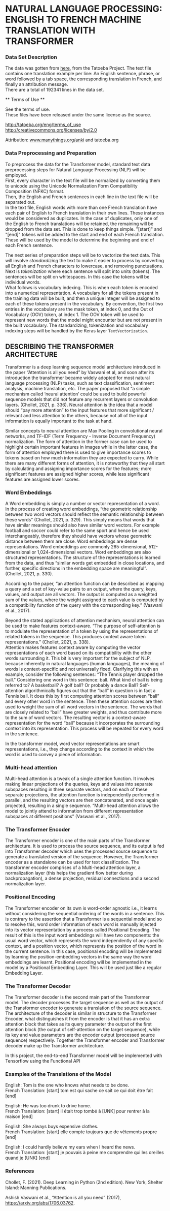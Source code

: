 # NATURAL LANGUAGE PROCESSING: ENGLISH TO FRENCH MACHINE TRANSLATION WITH TRANSFORMER

### Data Set Description
The data was gotten from [here](https://www.manythings.org/anki/fra-eng.zip), from the Tatoeba Project.
The text file contains one translation example per line: An English sentence, phrase, or word followed by a tab space, the corresponding translation in French, and finally an attribution message.  
There are a total of 192341 lines in the data set.

** Terms of Use **

See the terms of use.  
These files have been released under the same license as the
source.

http://tatoeba.org/eng/terms_of_use  
http://creativecommons.org/licenses/by/2.0  

Attribution: www.manythings.org/anki and tatoeba.org


### Data Preprocessing and Preparation
To preprocess the data for the Transformer model, standard text data preprocessing steps for Natural Language Processing (NLP) will be employed.  
First, every character in the text file will be normalized by converting them to unicode using the Unicode Normalization Form Compatibility Composition (NFKC) format.  
Then, the English and French sentences in each line in the text file will be separated out.  
In the text file, English words with more than one French translation have each pair of English to French translation in their own lines. These instances would be considered as duplicates. In the case of duplicates, only one of the English to French translations will be retained, the remaining will be dropped from the data set. This is done to keep things simple.
"[start]" and "[end]" tokens will be added to the start and end of each French translation. These will be used by the model to determine the beginning and end of each French sentence.

The next series of preparation steps will be to vectorize the text data. This will involve _standardizing_ the text to make it easier to process by converting all English and French characters to lowercase, and removing punctuations.  
Next is _tokenization_ where each sentence will split into units (tokens). The sentences will be split on whitespaces. In this case the tokens will be individual words.  
What follows is vocabulary indexing. This is when each token is encoded into a numerical representation. A vocabulary for all the tokens present in the training data will be built, and then a unique integer will be assigned to each of these tokens present in the vocabulary.
By convention, the first two entries in the vocabulary are the mask token, at index 0, and the Out of Vocabulary (OOV) token, at index 1. The OOV token will be used to represent new words that the model might encounter but are not present in the built vocabulary.
The standardizing, tokenization and vocabulary indexing steps will be handled by the Keras layer `TextVectorization`.


## DESCRIBING THE TRANSFORMER ARCHITECTURE
Transformer is a deep learning sequence model architecture introduced in the paper “Attention is all you need” by Vaswani et al, and soon after its introduction the transformer became widely adopted for most natural language processing (NLP) tasks, such as text classification, sentiment analysis, machine translation, etc.
The paper proposed that “a simple mechanism called ‘neural attention’ could be used to build powerful sequence models that did not feature any recurrent layers or convolution layers. (Chollet, 2021, p. 336).
Neural attention is the idea that a model should “pay more attention” to the input features that more significant / relevant and less attention to the others, because not all of the input information is equally important to the task at hand. 

Similar concepts to neural attention are Max Pooling in convolutional neural networks, and TF-IDF (Term Frequency - Inverse Document Frequency) normalization. The form of attention in the former case can be used to highlight certain important features in images while in the latter case, the form of attention employed there is used to give importance scores to tokens based on how much information they are expected to carry. While there are many different forms of attention, it is noteworthy that they all start by calculating and assigning importance scores for the features; more significant features are assigned higher scores, while less significant features are assigned lower scores.


### Word Embeddings
A Word embedding is simply a number or vector representation of a word. In the process of creating word embeddings, “the geometric relationship between two word vectors should reflect the semantic relationship between these words” (Chollet, 2021, p. 329).  This simply means that words that have similar meanings should also have similar word vectors.  For example football and soccer could refer to the same sport and hence be used interchangeably, therefore they should have vectors whose geometric distance between them are close.
Word embeddings are dense representations. Word embeddings are commonly 265-dimensional, 512-dimensional or 1,024-dimensional vectors.
Word embeddings are also structured representations. The structure of the representations is learned from the data, and thus “similar words get embedded in close locations, and further, specific directions in the embedding space are meaningful”. (Chollet, 2021, p. 330).

According to the paper, “an attention function can be described as mapping a query and a set of key-value pairs to an output, where the query, keys, values, and output are all vectors. The output is computed as a weighted sum of the values, where the weight assigned to each value is computed by a compatibility function of the query with the corresponding key.” (Vaswani et al., 2017).

Beyond the stated applications of attention mechanism, neural attention can be used to make features context-aware. “The purpose of self-attention is to modulate the representation of a token by using the representations of related tokens in the sequence. This produces context aware token representations.” (Chollet, 2021, p. 338).  
Attention makes features context aware by computing the vector representations of each word based on its compatibility with the other words surrounding it.
This bit is very important for the subject of NLP, because inherently in natural languages (human languages), the meaning of words is context-specific and not universally fixed. 
Clarifying this with an example, consider the following sentences: “The Tennis player dropped the ball.” Considering one word in this sentence: ball. What kind of ball is being referred to? A basketball? A golf ball? Or probably a dance Ball? Self-attention algorithmically figures out that the “ball” in question is in fact a Tennis ball. It does this by  first computing attention scores between “ball” and every other word in the sentence. Then these attention scores are then used to weight the sum of all word vectors in the sentence. The words that are closely related to “ball” have greater weights, and thus contribute more to the sum of word vectors. The resulting vector is a context-aware representation for the word “ball” because it incorporates the surrounding context into its representation.
This process will be repeated for every word in the sentence.

In the transformer model, word vector representations are smart representations, i.e., they change according to the context in which the word is used to convey a piece of information.


### Multi-head attention
Multi-head attention is a tweak of a single attention function. It involves making linear projections of the queries, keys and values into separate subspaces resulting in three separate vectors, and on each of these separate projections, the attention function is independently performed in parallel, and the resulting vectors are then concatenated, and once again projected, resulting in a single sequence.
“Multi-head attention allows the model to jointly attend to information from different representation subspaces at different positions” (Vaswani et al., 2017).


### The Transformer Encoder
The Transformer encoder is one of the main parts of the Transformer architecture. It is used to process the source sequence, and its output is fed into Transformer decoder which uses the processed source sequence to generate a translated version of the sequence. However, the Transformer encoder as a standalone can be used for text classification.
The transformer encoder comprises of a Multi-head attention layer, a normalization layer (this helps the gradient flow better during backpropagation), a dense projection, residual connections and a second normalization layer.


### Positional Encoding
The Transformer encoder on its own is word-order agnostic i.e., it learns without considering the sequential ordering of the words in a sentence. This is contrary to the assertion that a Transformer is a sequential model and so to resolve this, word order information of each word is manually injected into its vector representation by a process called Positional Encoding.
The result of this is the input word embeddings will have two components: the usual word vector, which represents the word independently of any specific context, and a position vector, which represents the position of the word in the current sentence.
In this case, positional encoding will be implemented by learning the position-embedding vectors in the same way the word embeddings are learnt.
Positional encoding will be implemented in the model by a Positional Embedding Layer. This will be used just like a regular Embedding Layer.


### The Transformer Decoder
The Transformer decoder is the second main part of the Transformer model. The decoder processes the target sequence as well as the output of the Transformer encoder to generate a translation of the source sequence.
The architecture of the decoder is similar in structure to the Transformer Encoder, what distinguishes it from the encoder is that it has an extra attention block that takes as its query parameter the output of the first attention block (the output of self-attention on the target sequence), while its key and value parameters are the encoder output (processed source sequence) respectively.
Together the Transformer encoder and Transformer decoder make up the Transformer architecture.

In this project, the end-to-end Transformer model will be implemented with Tensorflow using the Functional API


### Examples of the Translations of the Model
English: Tom is the one who knows what needs to be done.  
French Translation: [start] tom est qui sache ce sait ce qui doit être fait [end]

English: He was too drunk to drive home.  
French Translation: [start] il était trop tombé à [UNK] pour rentrer à la maison [end]

English: She always buys expensive clothes.  
French Translation: [start] elle compte toujours que de vêtements propre [end]

English: I could hardly believe my ears when I heard the news.  
French Translation: [start] je pouvais à peine me comprendre qui les oreilles quand je [UNK] [end]

### References
Chollet, F. (2021). Deep Learning in Python (2nd edition). New York, Shelter Island: Manning Publications.

Ashish Vaswani et al., “Attention is all you need” (2017), https://arxiv.org/abs/1706.03762.
